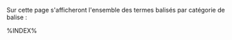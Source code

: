 <!--Les termes balisés apparaîtront ci-dessous selon les catégories définies.-->

Sur cette page s'afficheront l'ensemble des termes balisés par catégorie de balise&nbsp;:

<div>%INDEX%</div>
